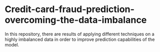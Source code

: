 # Credit-card-fraud-prediction-overcoming-the-data-imbalance
In this repository, there are results of applying different techniques on a highly imbalanced data in order to improve prediction capabilities of the model.
